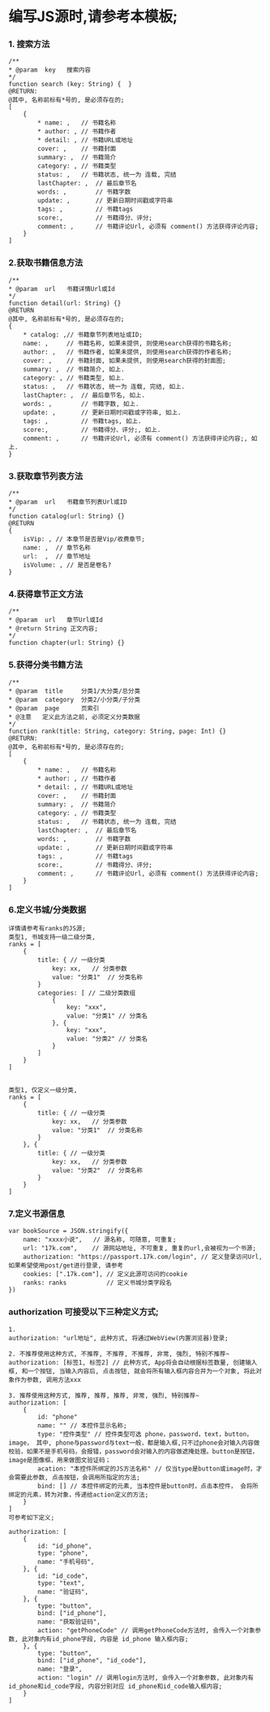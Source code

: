 # 编写JS源时,请参考本模板;

### 1. 搜索方法
    /**
    * @param  key   搜索内容
    */
    function search (key: String) {  }
    @RETURN:
    @其中, 名称前标有*号的, 是必须存在的;
    [
        {
            * name: ,   // 书籍名称
            * author: , // 书籍作者
            * detail: , // 书籍URL或地址
            cover: ,    // 书籍封面
            summary: ,  // 书籍简介
            category: , // 书籍类型
            status: ,   // 书籍状态, 统一为 连载, 完结
            lastChapter: ,  // 最后章节名
            words: ,        // 书籍字数
            update: ,       // 更新日期时间戳或字符串
            tags: ,         // 书籍tags
            score:,         // 书籍得分、评分;
            comment: ,      // 书籍评论Url, 必须有 comment() 方法获得评论内容;
        }
    ]

### 2.获取书籍信息方法
    /**
    * @param  url   书籍详情Url或Id
    */
    function detail(url: String) {}
    @RETURN
    @其中, 名称前标有*号的, 是必须存在的;
    {
        * catalog: ,// 书籍章节列表地址或ID;
        name: ,     // 书籍名称, 如果未提供, 则使用search获得的书籍名称;
        author: ,   // 书籍作者, 如果未提供, 则使用search获得的作者名称;
        cover: ,    // 书籍封面, 如果未提供, 则使用search获得的封面图;
        summary: ,  // 书籍简介, 如上.
        category: , // 书籍类型, 如上.
        status: ,   // 书籍状态, 统一为 连载, 完结, 如上.
        lastChapter: ,  // 最后章节名, 如上.
        words: ,        // 书籍字数, 如上.
        update: ,       // 更新日期时间戳或字符串, 如上.
        tags: ,         // 书籍tags, 如上.
        score:,         // 书籍得分、评分;, 如上.
        comment: ,      // 书籍评论Url, 必须有 comment() 方法获得评论内容;, 如上.
    }

### 3.获取章节列表方法
    /**
    * @param  url   书籍章节列表Url或ID
    */
    function catalog(url: String) {}
    @RETURN
    {
        isVip: , // 本章节是否是Vip/收费章节;
        name: ,  // 章节名称
        url:  ,  // 章节地址
        isVolume: , // 是否是卷名? 
    }


### 4.获得章节正文方法
    /**
    * @param  url   章节Url或Id
    * @return String 正文内容;
    */
    function chapter(url: String) {}


### 5.获得分类书籍方法
    /**
    * @param  title     分类1/大分类/总分类
    * @param  category  分类2/小分类/子分类
    * @param  page      页索引
    * @注意   定义此方法之前, 必须定义分类数据
    */
    function rank(title: String, category: String, page: Int) {}
    @RETURN:
    @其中, 名称前标有*号的, 是必须存在的;
    [
        {
            * name: ,   // 书籍名称
            * author: , // 书籍作者
            * detail: , // 书籍URL或地址
            cover: ,    // 书籍封面
            summary: ,  // 书籍简介
            category: , // 书籍类型
            status: ,   // 书籍状态, 统一为 连载, 完结
            lastChapter: ,  // 最后章节名
            words: ,        // 书籍字数
            update: ,       // 更新日期时间戳或字符串
            tags: ,         // 书籍tags
            score:,         // 书籍得分、评分;
            comment: ,      // 书籍评论Url, 必须有 comment() 方法获得评论内容;
        }
    ]


### 6.定义书城/分类数据
    详情请参考有ranks的JS源;
    类型1, 书城支持一级二级分类,
    ranks = [
        {
            title: { // 一级分类
                key: xx,   // 分类参数
                value: "分类1"  // 分类名称 
            }
            categories: [ // 二级分类数组
                {
                    key: "xxx",
                    value: "分类1" // 分类名
                }, { 
                    key: "xxx",
                    value: "分类2" // 分类名
                }
            ]
        }
    ]


    类型1, 仅定义一级分类,
    ranks = [
        {
            title: { // 一级分类
                key: xx,   // 分类参数
                value: "分类1"  // 分类名称 
            }
        }, {
            title: { // 一级分类
                key: xx,   // 分类参数
                value: "分类2"  // 分类名称 
            }
        }
    ]

### 7.定义书源信息
    var bookSource = JSON.stringify({
        name: "xxxx小说",   // 源名称, 可随意, 可重复;
        url: "17k.com",    // 源网站地址, 不可重复, 重复的url,会被视为一个书源;
        authorization: "https://passport.17k.com/login", // 定义登录访问Url, 如果希望使用post/get进行登录, 请参考
        cookies: [".17k.com"], // 定义此源可访问的cookie
        ranks: ranks           // 定义书城分类字段名
    })

### authorization 可接受以下三种定义方式;

    1.
    authorization: "url地址", 此种方式, 将通过WebView(内置浏览器)登录;

    2. 不推荐使用这种方式, 不推荐, 不推荐, 不推荐, 非常, 强烈, 特别不推荐~
    authorization: [标签1, 标签2] // 此种方式, App将会自动根据标签数量, 创建输入框, 和一个按钮, 当输入内容后, 点击按钮, 就会将所有输入框内容合并为一个对象, 将此对象作为参数, 调用方法xxx

    3. 推荐使用这种方式, 推荐, 推荐, 推荐, 非常, 强烈, 特别推荐~
    authorization: [
        {
            id: "phone"
            name: "" // 本控件显示名称;
            type: "控件类型" // 控件类型可选 phone，password，text，button，image， 其中, phone与password与text一般，都是输入框,只不过phone会对输入内容做校验，如果不是手机号码，会报错，password会对输入的内容做遮掩处理。button是按钮，image是图像框，用来做图文验证码；
            acation: "本控件所绑定的JS方法名称" // 仅当type是button或image时，才会需要此参数, 点击按钮，会调用所指定的方法;
            bind: [] // 本控件绑定的元素, 当本控件是button时，点击本控件， 会将所绑定的元素，转为对象，传递给action定义的方法;
        }
    ]
    可参考如下定义;

    authorization: [
        {
            id: "id_phone",
            type: "phone", 
            name: "手机号码",
        }, {
            id: "id_code",
            type: "text", 
            name: "验证码",
        }, {
            type: "button",
            bind: ["id_phone"],
            name: "获取验证码",
            action: "getPhoneCode" // 调用getPhoneCode方法时, 会传入一个对象参数, 此对象内有id_phone字段, 内容是 id_phone 输入框内容;
        }, {
            type: "button",
            bind: ["id_phone", "id_code"],
            name: "登录",
            action: "login" // 调用login方法时, 会传入一个对象参数, 此对象内有id_phone和id_code字段, 内容分别对应 id_phone和id_code输入框内容;
        }
    ]
